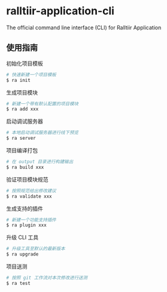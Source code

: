# ralltiir-application-cli
The official command line interface (CLI) for Ralltiir Application

## 使用指南

初始化项目模板

``` bash
# 快速新建一个项目模板
$ ra init
```

生成项目模块

``` bash
# 新建一个带有默认配置的项目模块
$ ra add xxx
```

启动调试服务器

``` bash
# 本地启动调试服务器进行线下预览
$ ra server
```

项目编译打包

``` bash
# 在 output 目录进行构建输出
$ ra build xxx
```

验证项目模块规范

``` bash
# 按照规范给出修改建议
$ ra validate xxx
```

生成支持的插件

``` bash
# 新建一个功能支持插件
$ ra plugin xxx
```

升级 CLI 工具

``` bash
# 升级工具至默认的最新版本
$ ra upgrade
```

项目送测

``` bash
# 按照 git 工作流对本次修改进行送测
$ ra test
```
